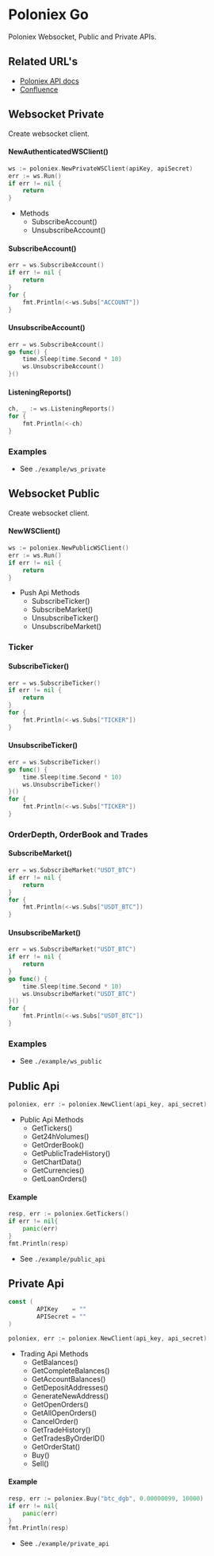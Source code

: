 # Poloniex Go

Poloniex Websocket, Public and Private APIs.

## Related URL's

- [Poloniex API docs](https://docs.poloniex.com/)
- [Confluence]()

## Websocket Private
Create websocket client.
#### NewAuthenticatedWSClient()
~~~go
ws := poloniex.NewPrivateWSClient(apiKey, apiSecret)
err := ws.Run()
if err != nil {
    return
}
~~~
* Methods
  * SubscribeAccount()
  * UnsubscribeAccount()
  
#### SubscribeAccount()
~~~go
err = ws.SubscribeAccount()
if err != nil {
    return
}
for {
    fmt.Println(<-ws.Subs["ACCOUNT"])
}
~~~
#### UnsubscribeAccount()
~~~go
err = ws.SubscribeAccount()
go func() {
    time.Sleep(time.Second * 10)
    ws.UnsubscribeAccount()
}()
~~~
#### ListeningReports()
~~~go
ch, _ := ws.ListeningReports()
for {
    fmt.Println(<-ch)
}
~~~

### Examples
* See `./example/ws_private`

## Websocket Public
Create websocket client.
#### NewWSClient()
~~~go
ws := poloniex.NewPublicWSClient()
err := ws.Run()
if err != nil {
    return
}
~~~
* Push Api Methods
    * SubscribeTicker()
    * SubscribeMarket()
    * UnsubscribeTicker()
    * UnsubscribeMarket()
  
### Ticker
#### SubscribeTicker()
~~~go
err = ws.SubscribeTicker()
if err != nil {
    return
}
for {
    fmt.Println(<-ws.Subs["TICKER"])
}
~~~
#### UnsubscribeTicker()
~~~go
err = ws.SubscribeTicker()
go func() {
    time.Sleep(time.Second * 10)
    ws.UnsubscribeTicker()
}()
for {
    fmt.Println(<-ws.Subs["TICKER"])
}
~~~

### OrderDepth, OrderBook and Trades
#### SubscribeMarket()
~~~go
err = ws.SubscribeMarket("USDT_BTC")
if err != nil {
    return
}
for {
    fmt.Println(<-ws.Subs["USDT_BTC"])
}
~~~
#### UnsubscribeMarket()
~~~go
err = ws.SubscribeMarket("USDT_BTC")
if err != nil {
    return
}
go func() {
    time.Sleep(time.Second * 10)
    ws.UnsubscribeMarket("USDT_BTC")
}()
for {
    fmt.Println(<-ws.Subs["USDT_BTC"])
}
~~~~

### Examples
* See `./example/ws_public`

## Public Api
~~~go
poloniex, err := poloniex.NewClient(api_key, api_secret)
~~~
* Public Api Methods
    * GetTickers()
    * Get24hVolumes()
    * GetOrderBook()
    * GetPublicTradeHistory()
    * GetChartData()
    * GetCurrencies()
    * GetLoanOrders()
    
#### Example
~~~go
resp, err := poloniex.GetTickers()
if err != nil{
    panic(err)
}
fmt.Println(resp)
~~~
* See `./example/public_api`

## Private Api
~~~go
const (
        APIKey    = ""
        APISecret = ""
)
~~~
~~~go
poloniex, err := poloniex.NewClient(api_key, api_secret)
~~~ 

* Trading Api Methods
    * GetBalances()
    * GetCompleteBalances()
    * GetAccountBalances()
    * GetDepositAddresses()
    * GenerateNewAddress()
    * GetOpenOrders()
    * GetAllOpenOrders()
    * CancelOrder()
    * GetTradeHistory()
    * GetTradesByOrderID()
    * GetOrderStat()
    * Buy()
    * Sell()


#### Example
~~~go
resp, err := poloniex.Buy("btc_dgb", 0.00000099, 10000)
if err != nil{
    panic(err)
}
fmt.Println(resp)
~~~
* See `./example/private_api`
